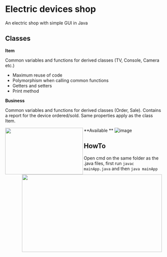 # Electric devices shop
An electric shop with simple GUI in Java

## Classes

**Item**

Common variables and functions for derived classes (TV, Console, Camera etc.)
* Maximum reuse of code
* Polymorphism when calling common functions
* Getters and setters
* Print method

**Business**

Common variables and functions for derived classes (Order, Sale). Contains a report for the device ordered/sold.
Same properties apply as the class Item.


<img align="left" width="250" height="150" src="https://user-images.githubusercontent.com/58492424/93671122-0942a100-faa9-11ea-972e-a48a6623dc42.png">
<img align="right" width="450" height="250" src="https://user-images.githubusercontent.com/58492424/93671106-e9ab7880-faa8-11ea-94b8-43ee3af50a67.png">















**Available **
![image](https://user-images.githubusercontent.com/58492424/93671135-19f31700-faa9-11ea-9e90-dd9144907b18.png)

## HowTo
Open cmd on the same folder as the .java files, first run
`javac mainApp.java` and then `java mainApp`
